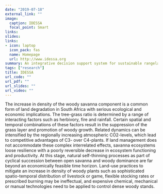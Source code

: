 ```yaml
---
date: "2019-07-18"
external_link: ""
image:
  caption: IDESSA 
  focal_point: Smart
links: 
slides: 
links:
- icon: laptop
  icon_pack: fas
  name: Homepage
  url: http://www.idessa.org
summary: An integrative decision support system for sustainable rangeland management in southern African savannas
tags: ["research"]
title: IDESSA
url_code: ""
url_pdf: ""
url_slides: ""
url_video: ""
---
```


The increase in density of the woody savanna component is a common form of land degradation in South Africa with serious ecological and economic implications. The tree-grass ratio is determined by a range of interacting factors such as herbivory, fire and rainfall. Certain spatial and temporal combinations of these factors result in the suppression of the grass layer and promotion of woody growth. Related dynamics can be intensified by the regionally increasing atmospheric CO2-levels, which lead to competitive advantages of C3- over C4-plants. If land management does not accommodate these complex interrelated effects, savanna ecosystems loose resilience with a poorly reversible decrease in ecosystem functioning and productivity. At this stage, natural self-thinning processes as part of cyclical succession between open savanna and woody dominance are far beyond an economically feasible time horizon. Land-use practices to mitigate an increase in density of woody plants such as sophisticated spatio-temporal distribution of livestock or game, flexible stocking rates or prescribed burning may be ineffectual, and expensive chemical, mechanical or manual technologies need to be applied to control dense woody stands.
